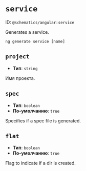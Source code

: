 # `service`

ID: `@schematics/angular:service`

Generates a service.

```
ng generate service [name]
```


## `project`

* **Тип**: `string`

Имя проекта.


## `spec`

* **Тип**: `boolean`
* **По-умолчанию**: `true`

Specifies if a spec file is generated.


## `flat`

* **Тип**: `boolean`
* **По-умолчанию**: `true`

Flag to indicate if a dir is created.
